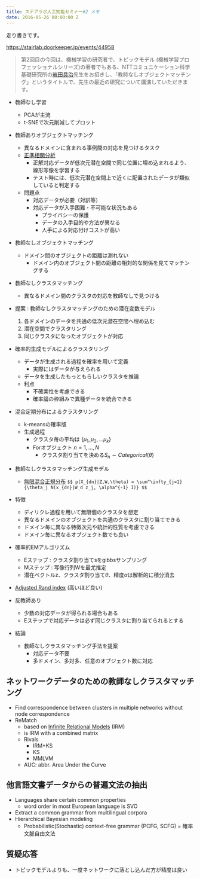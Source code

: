 ```yaml
---
title: ステアラボ人工知能セミナー#2 メモ
date: 2016-05-26 00:00:00 Z
---
```


走り書きです。

<https://stairlab.doorkeeper.jp/events/44958>

> 第2回目の今回は、機械学習の研究者で、トピックモデル (機械学習プロフェッショナルシリーズ)の著者でもある、NTTコミュニケーション科学基礎研究所の[岩田具治](http://www.kecl.ntt.co.jp/as/members/iwata/index-j.html)先生をお招きし、「教師なしオブジェクトマッチング」というタイトルで、先生の最近の研究について講演していただきます。

- 教師なし学習

  - PCAが主流
  - t-SNEで次元削減してプロット

- 教師ありオブジェクトマッチング

  - 異なるドメインに含まれる事例間の対応を見つけるタスク
  - [正準相関分析](http://ibisforest.org/index.php?正準相関分析)
    - 正解対応データが低次元潜在空間で同じ位置に埋め込まれるよう、線形写像を学習する
    - テスト時には、低次元潜在空間上で近くに配置されたデータが類似していると判定する
  - 問題点
    - 対応データが必要（対訳等）
    - 対応データが入手困難・不可能な状況もある
      - プライバシーの保護
      - データの入手目的や方法が異なる
      - 人手による対応付けコストが高い

- 教師なしオブジェクトマッチング

  - ドメイン間のオブジェクトの距離は測れない
    - ドメイン内のオブジェクト間の距離の相対的な関係を見てマッチングする

- 教師なしクラスタマッチング

  - 異なるドメイン間のクラスタの対応を教師なしで見つける

- 提案 : 教師なしクラスタマッチングのための潜在変数モデル

  1. 各ドメインのデータを共通の低次元潜在空間へ埋め込む
  2. 潜在空間でクラスタリング
  3. 同じクラスタになったオブジェクトが対応

- 確率的生成モデルによるクラスタリング

  - データが生成される過程を確率を用いて定義
    - 実際にはデータが与えられる
  - データを生成したもっともらしいクラスタを推論
  - 利点
    - 不確実性を考慮できる
    - 確率論の枠組みで異種データを統合できる

- 混合定期分布によるクラスタリング

  - k-meansの確率版
  - 生成過程
    - クラスタ毎の平均は $\{\mu_1, \mu_2, … \mu_k\}$
    - Forオブジェクト $n = 1, …, N$
      - クラスタ割り当てを決める$S_n \sim Categorical(\theta)$

- 教師なしクラスタマッチング生成モデル

  - [無限混合正規分布](http://www.nejicolab.com/akip/?p=160)
    `$$ p(X_{dn}|Z,W,\theta) = \sum^\infty_{j=1}{\theta_j N(x_{dn}|W_d z_j, \alpha^{-1} I)} $$`

- 特徴
  - ディリクレ過程を用いて無限個のクラスタを想定
  - 異なるドメインのオブジェクトを共通のクラスタに割り当てできる
  - ドメイン毎に異なる特徴次元や統計的性質を考慮できる
  - ドメイン毎に異なるオブジェクト数でも良い
- 確率的EMアルゴリズム
  - Eステップ : クラスタ割り当てsをgibbsサンプリング
  - Mステップ : 写像行列Wを最尤推定
  - 潜在ベクトルz、クラスタ割り当て$\theta$、精度$\alpha$は解析的に積分消去
- [Adjusted Rand index](http://y-uti.hatenablog.jp/entry/2014/01/19/133936) (高いほど良い)
- 反教師あり
  - 少数の対応データが得られる場合もある
  - Eステップで対応データは必ず同じクラスタに割り当てられるとする
- 結論
  - 教師なしクラスタマッチング手法を提案
    - 対応データ不要
    - 多ドメイン、多対多、任意のオブジェクト数に対応

## ネットワークデータのための教師なしクラスタマッチング

- Find correspondence between clusters in multiple networks without node correspondence
- ReMatch
  - based on [Infinite Relational Models](http://qiita.com/takuti/items/8faf0e686cfbe68c2dfa) (IRM)
  - is IRM with a combined matrix
  - Rivals
    - IRM+KS
    - KS
    - MMLVM
  - AUC: abbr. Area Under the Curve

## 他言語文書データからの普遍文法の抽出

- Languages share certain common properties
  - word order in most European language is SVO
- Extract a common grammar from multilingual corpora
- Hierarchical Bayesian modeling
  - Probabilistic(Stochastic) context-free grammar (PCFG, SCFG) = 確率文脈自由文法

## 質疑応答

- トピックモデルよりも、一度ネットワークに落とし込んだ方が精度は良い
